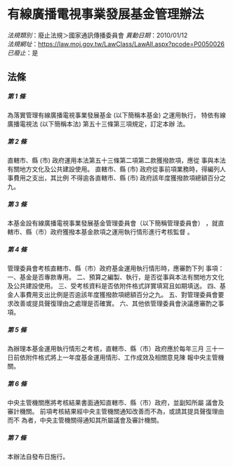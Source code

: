 # 有線廣播電視事業發展基金管理辦法

*法規類別*：廢止法規＞國家通訊傳播委員會
*異動日期*：2010/01/12  
*法規網址*：https://law.moj.gov.tw/LawClass/LawAll.aspx?pcode=P0050026
*已廢止*：是


## 法條
##### 第 1 條
為落實管理有線廣播電視事業發展基金 (以下簡稱本基金) 之運用執行，
特依有線廣播電視法 (以下簡稱本法) 第五十三條第三項規定，訂定本辦
法。

##### 第 2 條
直轄市、縣 (市) 政府運用本法第五十三條第二項第二款獲撥款項，應從
事與本法有關地方文化及公共建設使用。
直轄市、縣 (市) 政府從事前項業務時，得編列人事費用之支出，其比例
不得逾各直轄市、縣 (市) 政府該年度獲撥款項總額百分之九。

##### 第 3 條
本基金設有線廣播電視事業發展基金管理委員會（以下簡稱管理委員會）
，就直轄市、縣（市）政府獲撥本基金款項之運用執行情形進行考核監督
。

##### 第 4 條
管理委員會考核直轄市、縣（市）政府基金運用執行情形時，應審酌下列
事項：
一、基金是否專款專用。
二、預算之編製、執行，是否從事與本法有關地方文化及公共建設使用。
三、受考核資料是否依附件格式詳實填寫且如期填送。
四、基金人事費用支出比例是否逾該年度獲撥款項總額百分之九。
五、對管理委員會要求改善或提具聲復理由之處理是否確實。
六、其他依管理委員會決議應審酌之事項。

##### 第 5 條
為辦理本基金運用執行情形之考核，直轄市、縣（市）政府應於每年三月
三十一日前依附件格式將上一年度基金運用情形、工作成效及相關意見陳
報中央主管機關。

##### 第 6 條
中央主管機關應將考核結果書面通知直轄市、縣（市）政府，並副知所屬
議會及審計機關。
前項考核結果經中央主管機關通知改善而不為，或請其提具聲復理由而不
為者，中央主管機關得通知其所屬議會及審計機關。

##### 第 7 條
本辦法自發布日施行。


